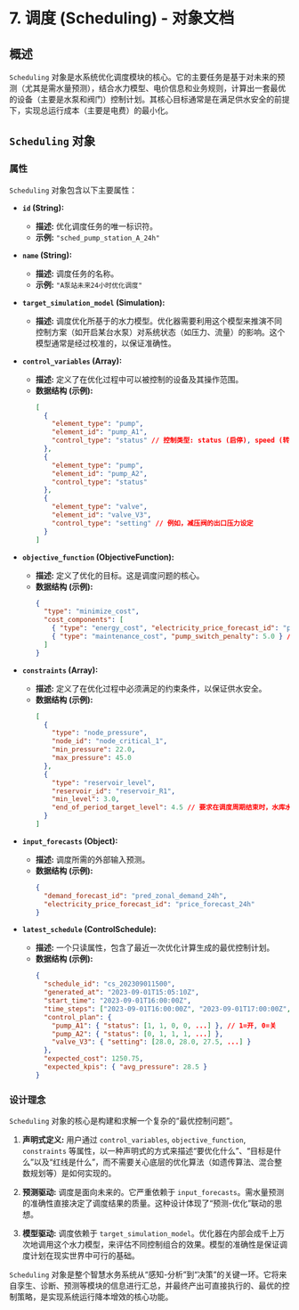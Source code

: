 # 7. 调度 (Scheduling) - 对象文档

## 概述

`Scheduling` 对象是水系统优化调度模块的核心。它的主要任务是基于对未来的预测（尤其是需水量预测），结合水力模型、电价信息和业务规则，计算出一套最优的设备（主要是水泵和阀门）控制计划。其核心目标通常是在满足供水安全的前提下，实现总运行成本（主要是电费）的最小化。

## `Scheduling` 对象

### 属性

`Scheduling` 对象包含以下主要属性：

*   **`id` (String):**
    *   **描述:** 优化调度任务的唯一标识符。
    *   **示例:** `"sched_pump_station_A_24h"`

*   **`name` (String):**
    *   **描述:** 调度任务的名称。
    *   **示例:** `"A泵站未来24小时优化调度"`

*   **`target_simulation_model` (Simulation):**
    *   **描述:** 调度优化所基于的水力模型。优化器需要利用这个模型来推演不同控制方案（如开启某台水泵）对系统状态（如压力、流量）的影响。这个模型通常是经过校准的，以保证准确性。

*   **`control_variables` (Array<ControlVariable>):**
    *   **描述:** 定义了在优化过程中可以被控制的设备及其操作范围。
    *   **数据结构 (示例):**
        ```json
        [
          {
            "element_type": "pump",
            "element_id": "pump_A1",
            "control_type": "status" // 控制类型: status (启停), speed (转速)
          },
          {
            "element_type": "pump",
            "element_id": "pump_A2",
            "control_type": "status"
          },
          {
            "element_type": "valve",
            "element_id": "valve_V3",
            "control_type": "setting" // 例如，减压阀的出口压力设定
          }
        ]
        ```

*   **`objective_function` (ObjectiveFunction):**
    *   **描述:** 定义了优化的目标。这是调度问题的核心。
    *   **数据结构 (示例):**
        ```json
        {
          "type": "minimize_cost",
          "cost_components": [
            { "type": "energy_cost", "electricity_price_forecast_id": "price_forecast_24h" },
            { "type": "maintenance_cost", "pump_switch_penalty": 5.0 } // 水泵每次开关的虚拟成本，以减少频繁启停
          ]
        }
        ```

*   **`constraints` (Array<Constraint>):**
    *   **描述:** 定义了在优化过程中必须满足的约束条件，以保证供水安全。
    *   **数据结构 (示例):**
        ```json
        [
          {
            "type": "node_pressure",
            "node_id": "node_critical_1",
            "min_pressure": 22.0,
            "max_pressure": 45.0
          },
          {
            "type": "reservoir_level",
            "reservoir_id": "reservoir_R1",
            "min_level": 3.0,
            "end_of_period_target_level": 4.5 // 要求在调度周期结束时，水库水位不低于某个值
          }
        ]
        ```

*   **`input_forecasts` (Object):**
    *   **描述:** 调度所需的外部输入预测。
    *   **数据结构 (示例):**
        ```json
        {
          "demand_forecast_id": "pred_zonal_demand_24h",
          "electricity_price_forecast_id": "price_forecast_24h"
        }
        ```

*   **`latest_schedule` (ControlSchedule):**
    *   **描述:** 一个只读属性，包含了最近一次优化计算生成的最优控制计划。
    *   **数据结构 (示例):**
        ```json
        {
          "schedule_id": "cs_202309011500",
          "generated_at": "2023-09-01T15:05:10Z",
          "start_time": "2023-09-01T16:00:00Z",
          "time_steps": ["2023-09-01T16:00:00Z", "2023-09-01T17:00:00Z", ...],
          "control_plan": {
            "pump_A1": { "status": [1, 1, 0, 0, ...] }, // 1=开, 0=关
            "pump_A2": { "status": [0, 1, 1, 1, ...] },
            "valve_V3": { "setting": [28.0, 28.0, 27.5, ...] }
          },
          "expected_cost": 1250.75,
          "expected_kpis": { "avg_pressure": 28.5 }
        }
        ```

### 设计理念

`Scheduling` 对象的核心是构建和求解一个复杂的“最优控制问题”。

1.  **声明式定义:** 用户通过 `control_variables`, `objective_function`, `constraints` 等属性，以一种声明式的方式来描述“要优化什么”、“目标是什么”以及“红线是什么”，而不需要关心底层的优化算法（如遗传算法、混合整数规划等）是如何实现的。

2.  **预测驱动:** 调度是面向未来的。它严重依赖于 `input_forecasts`。需水量预测的准确性直接决定了调度结果的质量。这种设计体现了“预测-优化”联动的思想。

3.  **模型驱动:** 调度依赖于 `target_simulation_model`。优化器在内部会成千上万次地调用这个水力模型，来评估不同控制组合的效果。模型的准确性是保证调度计划在现实世界中可行的基础。

`Scheduling` 对象是整个智慧水务系统从“感知-分析”到“决策”的关键一环。它将来自孪生、诊断、预测等模块的信息进行汇总，并最终产出可直接执行的、最优的控制策略，是实现系统运行降本增效的核心功能。

